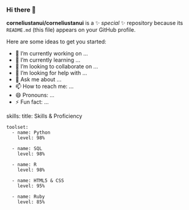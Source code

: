 ### Hi there 👋


**corneliustanui/corneliustanui** is a ✨ _special_ ✨ repository because its `README.md` (this file) appears on your GitHub profile.

Here are some ideas to get you started:

- 🔭 I’m currently working on ...
- 🌱 I’m currently learning ...
- 👯 I’m looking to collaborate on ...
- 🤔 I’m looking for help with ...
- 💬 Ask me about ...
- 📫 How to reach me: ...
- 😄 Pronouns: ...
- ⚡ Fun fact: ...

skills:
    title: Skills &amp; Proficiency

    toolset:
      - name: Python
        level: 98%

      - name: SQL
        level: 98%

      - name: R
        level: 98%

      - name: HTML5 & CSS
        level: 95%

      - name: Ruby
        level: 85%

